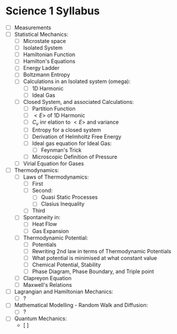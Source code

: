 # Science 1 Syllabus

- [ ] Measurements
- [ ] Statistical Mechanics:
    - [ ] Microstate space
    - [ ] Isolated System
    - [ ] Hamiltonian Function
    - [ ] Hamilton's Equations
    - [ ] Energy Ladder
    - [ ] Boltzmann Entropy
    - [ ] Calculations in an Isolated system (omega):
        - [ ] 1D Harmonic
        - [ ] Ideal Gas
    - [ ] Closed System, and associated Calculations:
        - [ ] Partition Function
        - [ ] $<E>$ of 1D Harmonic
        - [ ] $C_v$ inr elation to $<E>$ and variance
        - [ ] Entropy for a closed system
        - [ ] Derivation of Helmholtz Free Energy
        - [ ] Ideal gas equation for Ideal Gas:
            - [ ] Feynman's Trick
        - [ ] Microscopic Definition of Pressure
    - [ ] Virial Equation for Gases
- [ ] Thermodynamics:
    - [ ] Laws of Thermodynamics:
        - [ ] First
        - [ ] Second:
            - [ ] Quasi Static Processes
            - [ ] Clasius Inequality
        - [ ] Third
    - [ ] Spontaneity in:
        - [ ] Heat Flow
        - [ ] Gas Expansion
    - [ ] Thermodynamic Potential:
        - [ ] Potentials
        - [ ] Rewriting 2nd law in terms of Thermodynamic Potentials
        - [ ] What potential is minimised at what constant value
        - [ ] Chemical Potential, Stability
        - [ ] Phase Diagram, Phase Boundary, and Triple point
    - [ ] Clapreyon Equation
    - [ ] Maxwell's Relations
- [ ] Lagrangian and Hamiltonian Mechanics:
    - [ ] ? 
- [ ] Mathematical Modelling - Random Walk and Diffusion:
    - [ ] ?
- [ ] Quantum Mechanics:
    - [ ] 
